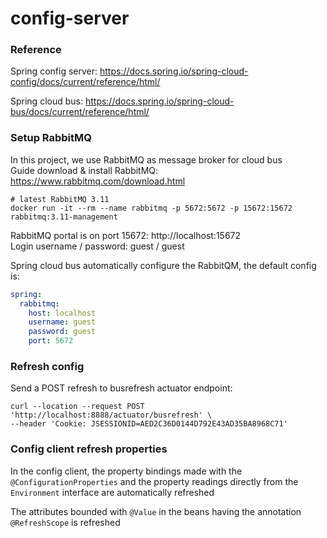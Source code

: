 # config-server

### Reference
Spring config server: https://docs.spring.io/spring-cloud-config/docs/current/reference/html/

Spring cloud bus: https://docs.spring.io/spring-cloud-bus/docs/current/reference/html/

### Setup RabbitMQ
In this project, we use RabbitMQ as message broker for cloud bus \
Guide download & install RabbitMQ: https://www.rabbitmq.com/download.html
```shell
# latest RabbitMQ 3.11
docker run -it --rm --name rabbitmq -p 5672:5672 -p 15672:15672 rabbitmq:3.11-management
```
RabbitMQ portal is on port 15672: http://localhost:15672 \
Login username / password: guest / guest

Spring cloud bus automatically configure the RabbitQM, the default config is:
```yaml
spring:
  rabbitmq:
    host: localhost
    username: guest
    password: guest
    port: 5672
```

### Refresh config
Send a POST refresh to busrefresh actuator endpoint:
```shell
curl --location --request POST 'http://localhost:8888/actuator/busrefresh' \
--header 'Cookie: JSESSIONID=AED2C36D0144D792E43AD35BA8968C71'
```

### Config client refresh properties
In the config client, the property bindings made with the ``@ConfigurationProperties`` and the property readings directly from the ``Environment`` interface
are automatically refreshed

The attributes bounded with ``@Value`` in the beans having the annotation ``@RefreshScope`` is refreshed